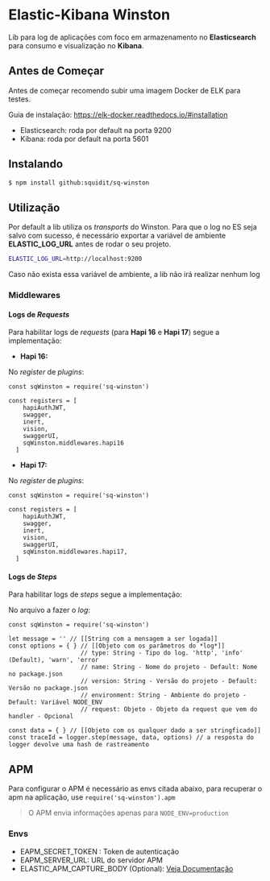 # Elastic-Kibana Winston

Lib para log de aplicações com foco em armazenamento no **Elasticsearch** para consumo e visualização no **Kibana**.

## Antes de Começar

Antes de começar recomendo subir uma imagem Docker de ELK para testes.

Guia de instalação: https://elk-docker.readthedocs.io/#installation

- Elasticsearch: roda por default na porta 9200
- Kibana: roda por default na porta 5601

## Instalando

```sh
$ npm install github:squidit/sq-winston
```

## Utilização

Por default a lib utiliza os *transports* do Winston. Para que o log no ES seja salvo com sucesso, é necessário exportar a variável de ambiente **ELASTIC_LOG_URL** antes de rodar o seu projeto.

```sh
ELASTIC_LOG_URL=http://localhost:9200
```

Caso não exista essa variável de ambiente, a lib não irá realizar nenhum log

### Middlewares

#### Logs de *Requests*
Para habilitar logs de *requests* (para **Hapi 16** e **Hapi 17**) segue a implementação:

- **Hapi 16:**

No *register* de *plugins*:

```
const sqWinston = require('sq-winston')

const registers = [
    hapiAuthJWT,
    swagger,
    inert,
    vision,
    swaggerUI,
    sqWinston.middlewares.hapi16
  ]
```
- **Hapi 17:**

No *register* de *plugins*:

```
const sqWinston = require('sq-winston')

const registers = [
    hapiAuthJWT,
    swagger,
    inert,
    vision,
    swaggerUI,
    sqWinston.middlewares.hapi17,
  ]
```

#### Logs de *Steps*
Para habilitar logs de *steps* segue a implementação:

No arquivo a fazer o *log*:

```
const sqWinston = require('sq-winston')

let message = '' // [[String com a mensagem a ser logada]]
const options = { } // [[Objeto com os parâmetros do *log*]]
                    // type: String - Tipo do log. 'http', 'info' (Default), 'warn', 'error
                    // name: String - Nome do projeto - Default: Nome no package.json
                    // version: String - Versão do projeto - Default: Versão no package.json
                    // environment: String - Ambiente do projeto - Default: Variável NODE_ENV
                    // request: Objeto - Objeto da request que vem do handler - Opcional

const data = { } // [[Objeto com os qualquer dado a ser stringficado]]
const traceId = logger.step(message, data, options) // a resposta do logger devolve uma hash de rastreamento
```


## APM
Para configurar o APM é necessário as envs citada abaixo,
para recuperar o apm na aplicação, use `require('sq-winston').apm` 
> O APM envia informações apenas para `NODE_ENV=production`

### Envs
- EAPM_SECRET_TOKEN : Token de autenticação
- EAPM_SERVER_URL: URL do servidor APM
- ELASTIC_APM_CAPTURE_BODY (Optional): [Veja Documentação](https://www.elastic.co/guide/en/apm/agent/nodejs/current/configuration.html#capture-body)